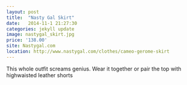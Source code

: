 ```yaml
---
layout: post
title:  "Nasty Gal Skirt"
date:   2014-11-1 21:27:30
categories: jekyll update
image: nastygal_skirt.jpg
price: '138.00'
site: Nastygal.com
location: http://www.nastygal.com/clothes/cameo-gerome-skirt
---
```

This whole outfit screams genius. Wear it together or pair the top with highwaisted leather shorts
